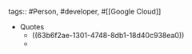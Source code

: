 tags:: #Person, #developer, #[[Google Cloud]]

- Quotes
	- ((63b6f2ae-1301-4748-8db1-18d40c938ea0))
	-